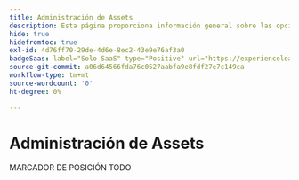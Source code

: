 ```yaml
---
title: Administración de Assets
description: Esta página proporciona información general sobre las opciones de administración de recursos admitidas por  [!DNL Adobe Commerce as a Cloud Service].
hide: true
hidefromtoc: true
exl-id: 4d76ff70-29de-4d6e-8ec2-43e9e76af3a0
badgeSaas: label="Solo SaaS" type="Positive" url="https://experienceleague.adobe.com/es/docs/commerce/user-guides/product-solutions" tooltip="Solo se aplica a los proyectos de Adobe Commerce as a Cloud Service y Adobe Commerce Optimizer (infraestructura de SaaS administrada por Adobe)."
source-git-commit: a06d64566fda76c0527aabfa9e8fdf27e7c149ca
workflow-type: tm+mt
source-wordcount: '0'
ht-degree: 0%

---
```


# Administración de Assets

MARCADOR DE POSICIÓN TODO
